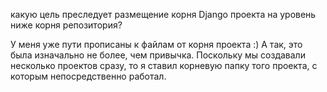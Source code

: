 какую цель преследует размещение корня Django проекта на уровень ниже корня репозитория?

У меня уже пути прописаны к файлам от корня проекта :)
А так, это была изначально не более, чем привычка. Поскольку мы создавали несколько проектов сразу, то я ставил корневую папку того проекта, с которым непосредственно работал.